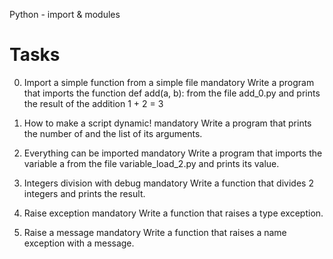 Python - import & modules

Tasks
============================================================

0. Import a simple function from a simple file
mandatory
Write a program that imports the function def add(a, b): from the file add_0.py and prints the result of the addition 1 + 2 = 3

1. How to make a script dynamic!
mandatory
Write a program that prints the number of and the list of its arguments.

2. Everything can be imported
mandatory
Write a program that imports the variable a from the file variable_load_2.py and prints its value.

3. Integers division with debug
mandatory
Write a function that divides 2 integers and prints the result.

4. Raise exception
mandatory
Write a function that raises a type exception.

5. Raise a message
mandatory
Write a function that raises a name exception with a message.

